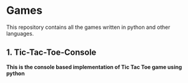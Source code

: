 # Games
This repository contains all the games written in python and other languages.  
## 1. Tic-Tac-Toe-Console  
**This is the console based implementation of Tic Tac Toe game using python**
